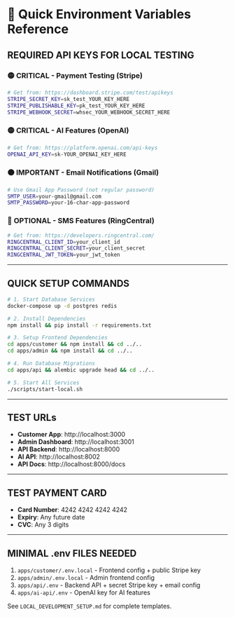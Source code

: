# 🔑 Quick Environment Variables Reference

## **REQUIRED API KEYS FOR LOCAL TESTING**

### 🟡 **CRITICAL - Payment Testing (Stripe)**
```bash
# Get from: https://dashboard.stripe.com/test/apikeys
STRIPE_SECRET_KEY=sk_test_YOUR_KEY_HERE
STRIPE_PUBLISHABLE_KEY=pk_test_YOUR_KEY_HERE  
STRIPE_WEBHOOK_SECRET=whsec_YOUR_WEBHOOK_SECRET_HERE
```

### 🟡 **CRITICAL - AI Features (OpenAI)**
```bash
# Get from: https://platform.openai.com/api-keys
OPENAI_API_KEY=sk-YOUR_OPENAI_KEY_HERE
```

### 🟠 **IMPORTANT - Email Notifications (Gmail)**
```bash
# Use Gmail App Password (not regular password)
SMTP_USER=your-gmail@gmail.com
SMTP_PASSWORD=your-16-char-app-password
```

### 🔵 **OPTIONAL - SMS Features (RingCentral)**
```bash
# Get from: https://developers.ringcentral.com/
RINGCENTRAL_CLIENT_ID=your_client_id
RINGCENTRAL_CLIENT_SECRET=your_client_secret
RINGCENTRAL_JWT_TOKEN=your_jwt_token
```

---

## **QUICK SETUP COMMANDS**

```bash
# 1. Start Database Services
docker-compose up -d postgres redis

# 2. Install Dependencies  
npm install && pip install -r requirements.txt

# 3. Setup Frontend Dependencies
cd apps/customer && npm install && cd ../..
cd apps/admin && npm install && cd ../..

# 4. Run Database Migrations
cd apps/api && alembic upgrade head && cd ../..

# 5. Start All Services
./scripts/start-local.sh
```

---

## **TEST URLs**

- **Customer App**: http://localhost:3000
- **Admin Dashboard**: http://localhost:3001  
- **API Backend**: http://localhost:8000
- **AI API**: http://localhost:8002
- **API Docs**: http://localhost:8000/docs

---

## **TEST PAYMENT CARD**

- **Card Number**: 4242 4242 4242 4242
- **Expiry**: Any future date
- **CVC**: Any 3 digits

---

## **MINIMAL .env FILES NEEDED**

1. `apps/customer/.env.local` - Frontend config + public Stripe key
2. `apps/admin/.env.local` - Admin frontend config  
3. `apps/api/.env` - Backend API + secret Stripe key + email config
4. `apps/ai-api/.env` - OpenAI key for AI features

See `LOCAL_DEVELOPMENT_SETUP.md` for complete templates.